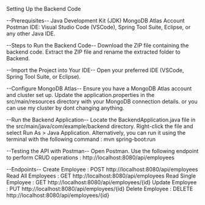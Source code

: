 Setting Up the Backend Code

--Prerequisites--
Java Development Kit (JDK)
MongoDB Atlas Account
Postman
IDE: Visual Studio Code (VSCode), Spring Tool Suite, Eclipse, or any other Java IDE.

--Steps to Run the Backend Code--
Download the ZIP file containing the backend code.
Extract the ZIP file and rename the extracted folder to Backend.

--Import the Project into Your IDE--
Open your preferred IDE (VSCode, Spring Tool Suite, or Eclipse).

--Configure MongoDB Atlas--
Ensure you have a MongoDB Atlas account and cluster set up.
Update the application.properties in the src/main/resources directory with your MongoDB connection details. or you can use my cluster by dont changing anything.

--Run the Backend Application--
Locate the BackendApplication.java file in the src/main/java/com/example/backend directory.
Right-click the file and select Run As > Java Application.
Alternatively, you can run it using the terminal with the following command : mvn spring-boot:run

--Testing the API with Postman--
Open Postman.
Use the following endpoint to perform CRUD operations : http://localhost:8080/api/employees

--Endpoints--
Create Employee : POST http://localhost:8080/api/employees
Read All Employees : GET http://localhost:8080/api/employees
Read Single Employee : GET http://localhost:8080/api/employees/{id}
Update Employee : PUT http://localhost:8080/api/employees/{id}
Delete Employee : DELETE http://localhost:8080/api/employees/{id}
